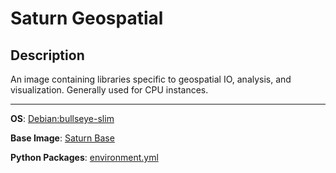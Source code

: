# Saturn Geospatial

## Description
An image containing libraries specific to geospatial IO, analysis, and visualization. Generally used for CPU instances.
<hr>

**OS**: [Debian:bullseye-slim](https://github.com/docker-library/repo-info/blob/master/repos/debian/remote/bullseye-slim.md)

**Base Image**: [Saturn Base](../saturnbase/README.md)

**Python Packages**: [environment.yml](environment.yml)